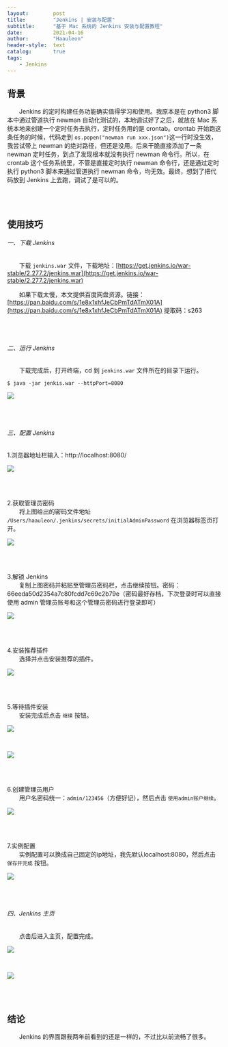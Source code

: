 ```yaml
---
layout:        post
title:         "Jenkins | 安装与配置"
subtitle:      "基于 Mac 系统的 Jenkins 安装与配置教程"
date:          2021-04-16
author:        "Haauleon"
header-style:  text
catalog:       true
tags:
    - Jenkins
---
```


## 背景
&emsp;&emsp;Jenkins 的定时构建任务功能确实值得学习和使用。我原本是在 python3 脚本中通过管道执行 newman 自动化测试的，本地调试好了之后，就放在 Mac 系统本地来创建一个定时任务去执行，定时任务用的是 crontab。crontab 开始跑这条任务的时候，代码走到 `os.popen("newman run xxx.json")`这一行时没生效，我尝试带上 newman 的绝对路径，但还是没用。后来干脆直接添加了一条 newman 定时任务，到点了发现根本就没有执行 newman 命令行。所以，在 crontab 这个任务系统里，不管是直接定时执行 newman 命令行，还是通过定时执行 python3 脚本来通过管道执行 newman 命令，均无效。最终，想到了把代码放到 Jenkins 上去跑，调试了是可以的。         

<br><br>

## 使用技巧
###### 一、下载 Jenkins 
&emsp;&emsp;下载 `jenkins.war` 文件，下载地址：[https://get.jenkins.io/war-stable/2.277.2/jenkins.war](https://get.jenkins.io/war-stable/2.277.2/jenkins.war)         

&emsp;&emsp;如果下载太慢，本文提供百度网盘资源。链接：[https://pan.baidu.com/s/1e8x1xhfJeCbPmTdATmX01A](https://pan.baidu.com/s/1e8x1xhfJeCbPmTdATmX01A) 提取码：s263 

<br><br>

###### 二、运行 Jenkins
&emsp;&emsp;下载完成后，打开终端，cd 到 `jenkins.war` 文件所在的目录下运行。                 

```
$ java -jar jenkis.war --httpPort=8080
```

![](\haauleon\img\in-post\post-jenkins\2021-04-16-jenkins-1.jpg)       

<br><br>

###### 三、配置 Jenkins
1.浏览器地址栏输入：http://localhost:8080/       

![](\haauleon\img\in-post\post-jenkins\2021-04-16-jenkins-2.jpg)       

<br><br>

2.获取管理员密码        
&emsp;&emsp;将上图给出的密码文件地址 `/Users/haauleon/.jenkins/secrets/initialAdminPassword` 在浏览器标签页打开。          

![](\haauleon\img\in-post\post-jenkins\2021-04-16-jenkins-3.jpg)       

<br><br>

3.解锁 Jenkins        
&emsp;&emsp;复制上图密码并粘贴至管理员密码栏，点击继续按钮。密码：66eeda50d2354a7c80fcdd7c69c2b79e（密码最好存档，下次登录时可以直接使用 admin 管理员账号和这个管理员密码进行登录即可）                  

![](\haauleon\img\in-post\post-jenkins\2021-04-16-jenkins-4.jpg)      

<br><br>

4.安装推荐插件         
&emsp;&emsp;选择并点击安装推荐的插件。       

![](\haauleon\img\in-post\post-jenkins\2021-04-16-jenkins-5.jpg)      

<br><br>

5.等待插件安装          
&emsp;&emsp;安装完成后点击 `继续` 按钮。           

![](\haauleon\img\in-post\post-jenkins\2021-04-16-jenkins-6.jpg)       

<br>

![](\haauleon\img\in-post\post-jenkins\2021-04-16-jenkins-7.jpg)          

<br><br>

6.创建管理员用户        
&emsp;&emsp;用户名密码统一：`admin/123456`（方便好记），然后点击 `使用admin账户继续`。         

![](\haauleon\img\in-post\post-jenkins\2021-04-16-jenkins-8.jpg)         

<br><br>

7.实例配置       
&emsp;&emsp;实例配置可以换成自己固定的ip地址，我先默认localhost:8080，然后点击 `保存并完成` 按钮。          

![](\haauleon\img\in-post\post-jenkins\2021-04-16-jenkins-9.jpg)        

<br><br>

###### 四、Jenkins 主页
&emsp;&emsp;点击后进入主页，配置完成。      

![](\haauleon\img\in-post\post-jenkins\2021-04-16-jenkins-10.jpg)        

<br> 

![](\haauleon\img\in-post\post-jenkins\2021-04-16-jenkins-11.jpg)      

<br><br>

## 结论
&emsp;&emsp;Jenkins 的界面跟我两年前看到的还是一样的，不过比以前流畅了很多。